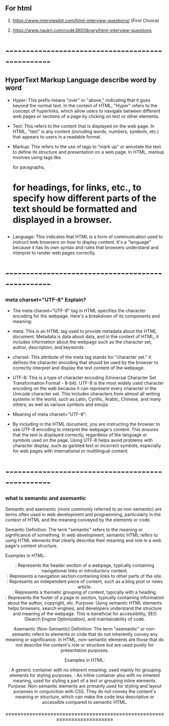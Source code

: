 ## For html

1. https://www.interviewbit.com/html-interview-questions/ (First Choice)

2. https://www.naukri.com/code360/library/html-interview-questions

# -------------------------------------------------

## HyperText Markup Language describe word by word

- Hyper: This prefix means "over" or "above," indicating that it goes beyond the normal text. In the context of HTML, "Hyper" refers to the concept of hyperlinks, which allow users to navigate between different web pages or sections of a page by clicking on text or other elements.

- Text: This refers to the content that is displayed on the web page. In HTML, "text" is any content (including words, numbers, symbols, etc.) that appears to users in a readable format.

- Markup: This refers to the use of tags to "mark up" or annotate the text to define its structure and presentation on a web page. In HTML, markup involves using tags like <p> for paragraphs, <h1> for headings, <a> for links, etc., to specify how different parts of the text should be formatted and displayed in a browser.

- Language: This indicates that HTML is a form of communication used to instruct web browsers on how to display content. It's a "language" because it has its own syntax and rules that browsers understand and interpret to render web pages correctly.

# -------------------------------------------------

### meta charset="UTF-8" Explain?

- The meta charset="UTF-8" tag in HTML specifies the character encoding for the webpage. Here's a breakdown of its components and meaning:

- meta: This is an HTML tag used to provide metadata about the HTML document. Metadata is data about data, and in the context of HTML, it includes information about the webpage such as the character set, author, description, and keywords.

- charset: This attribute of the meta tag stands for "character set." It defines the character encoding that should be used by the browser to correctly interpret and display the text content of the webpage.

- UTF-8: This is a type of character encoding (Universal Character Set Transformation Format - 8-bit). UTF-8 is the most widely used character encoding on the web because it can represent every character in the Unicode character set. This includes characters from almost all writing systems in the world, such as Latin, Cyrillic, Arabic, Chinese, and many others, as well as various symbols and emojis.

- Meaning of meta charset="UTF-8":
- By including <meta charset="UTF-8"> in the HTML document, you are instructing the browser to use UTF-8 encoding to interpret the webpage's content. This ensures that the text is displayed correctly, regardless of the language or symbols used on the page. Using UTF-8 helps avoid problems with character display, such as garbled text or incorrect symbols, especially for web pages with international or multilingual content.

# -------------------------------------------------

### what is semantic and asemantic

Semantic and asemantic (more commonly referred to as non-semantic) are terms often used in web development and programming, particularly in the context of HTML and the meaning conveyed by the elements or code.

Semantic
Definition: The term "semantic" refers to the meaning or significance of something. In web development, semantic HTML refers to using HTML elements that clearly describe their meaning and role in a web page's content structure.

Examples in HTML:

<header>: Represents the header section of a webpage, typically containing navigational links or introductory content.
<nav>: Represents a navigation section containing links to other parts of the site.
<article>: Represents an independent piece of content, such as a blog post or news article.
<section>: Represents a thematic grouping of content, typically with a heading.
<footer>: Represents the footer of a page or section, typically containing information about the author, copyright, etc.
Purpose: Using semantic HTML elements helps browsers, search engines, and developers understand the structure and meaning of the webpage. This is beneficial for accessibility, SEO (Search Engine Optimization), and maintainability of code.

Asemantic (Non-Semantic)
Definition: The term "asemantic" or non-semantic refers to elements or code that do not inherently convey any meaning or significance. In HTML, non-semantic elements are those that do not describe the content's role or structure but are used purely for presentation purposes.

Examples in HTML:

<div>: A generic container with no inherent meaning; used mainly for grouping elements for styling purposes.
<span>: An inline container also with no inherent meaning, used for styling a part of a text or grouping inline elements.
Purpose: Non-semantic elements are primarily used for styling and layout purposes in conjunction with CSS. They do not convey the content's meaning or structure, which can make the code less descriptive or accessible compared to semantic HTML.

# ========================================================================
